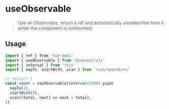 # useObservable

> Use an Observable, return a ref and automatically unsubscribe from it when the component is unmounted.

## Usage

```ts
import { ref } from 'vue-demi'
import { useObservable } from '@vueuse/rxjs'
import { interval } from 'rxjs'
import { mapTo, startWith, scan } from 'rxjs/operators'

// setup() {
const count = useObservable(interval(1000).pipe(
  mapTo(1),
  startWith(0),
  scan((total, next) => next + total),
))
```

